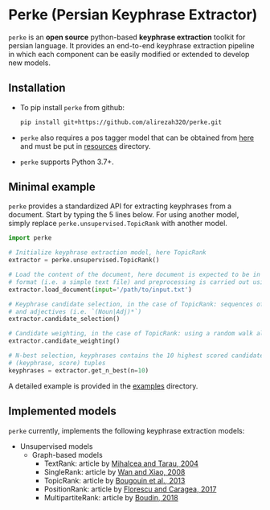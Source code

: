 # Perke (Persian Keyphrase Extractor)
`perke` is an **open source** python-based **keyphrase extraction** toolkit for persian language. It provides an end-to-end keyphrase extraction pipeline in which each component can be easily modified or extended to develop new models.

## Installation
- To pip install `perke` from github:
    ```bash
    pip install git+https://github.com/alirezah320/perke.git
    ```
- `perke` also requires a pos tagger model that can be obtained from [here](https://github.com/sobhe/hazm/releases/download/v0.5/resources-0.5.zip) and must be put in [resources](perke/resources) directory.

- `perke` supports Python 3.7+.

## Minimal example

`perke` provides a standardized API for extracting keyphrases from a document. Start by typing the 5 lines below. For using another model, simply replace `perke.unsupervised.TopicRank` with another model.

```python
import perke

# Initialize keyphrase extraction model, here TopicRank
extractor = perke.unsupervised.TopicRank()

# Load the content of the document, here document is expected to be in raw
# format (i.e. a simple text file) and preprocessing is carried out using hazm
extractor.load_document(input='/path/to/input.txt')

# Keyphrase candidate selection, in the case of TopicRank: sequences of nouns
# and adjectives (i.e. `(Noun|Adj)*`)
extractor.candidate_selection()

# Candidate weighting, in the case of TopicRank: using a random walk algorithm
extractor.candidate_weighting()

# N-best selection, keyphrases contains the 10 highest scored candidates as
# (keyphrase, score) tuples
keyphrases = extractor.get_n_best(n=10)
```

A detailed example is provided in the [examples](examples) directory.

## Implemented models

`perke` currently, implements the following keyphrase extraction models:

* Unsupervised models
    * Graph-based models
        * TextRank: article by [Mihalcea and Tarau, 2004](http://www.aclweb.org/anthology/W04-3252.pdf)
        * SingleRank: article by [Wan and Xiao, 2008](http://www.aclweb.org/anthology/C08-1122.pdf)
        * TopicRank: article by [Bougouin et al., 2013](http://aclweb.org/anthology/I13-1062.pdf)
        * PositionRank: article by [Florescu and Caragea, 2017](http://www.aclweb.org/anthology/P17-1102.pdf)
        * MultipartiteRank: article by [Boudin, 2018](https://arxiv.org/pdf/1803.08721.pdf)
